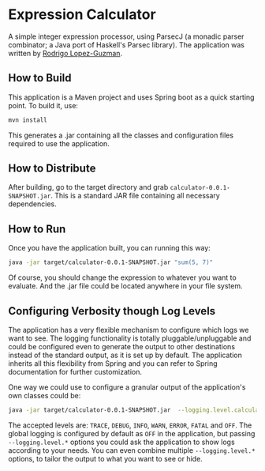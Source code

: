 # Expression Calculator
A simple integer expression processor, using ParsecJ (a monadic parser combinator; a Java port of Haskell's Parsec library). The application was written by [Rodrigo Lopez-Guzman](https://linkedin.com/in/rlogman).


## How to Build
This application is a Maven project and uses Spring boot as a quick starting point. To build it, use:
```bash
mvn install
```
This generates a .jar containing all the classes and configuration files required to use the application.

## How to Distribute
After building, go to the target directory and grab `calculator-0.0.1-SNAPSHOT.jar`. This is a standard JAR file containing all necessary dependencies.

## How to Run
Once you have the application built, you can running this way:
```bash
java -jar target/calculator-0.0.1-SNAPSHOT.jar "sum(5, 7)"
```
Of course, you should change the expression to whatever you want to evaluate. And the .jar file could be located anywhere in your file system.

## Configuring Verbosity though Log Levels
The application has a very flexible mechanism to configure which logs we want to see. The logging functionality is totally pluggable/unpluggable and could be configured even to generate the output to other destinations instead of the standard output, as it is set up by default. The application inherits all this flexibility from Spring and you can refer to Spring documentation for further customization.

One way we could use to configure a granular output of the application's own classes could be:
```bash
java -jar target/calculator-0.0.1-SNAPSHOT.jar  --logging.level.calculator=TRACE "sum(5, 7)"
```
The accepted levels are: `TRACE`, `DEBUG`, `INFO`, `WARN`, `ERROR`, `FATAL` and `OFF`. The global logging is configured by default as `OFF` in the application, but passing `--logging.level.*` options you could ask the application to show logs according to your needs. You can even combine multiple `--logging.level.*` options, to tailor the output to what you want to see or hide.

